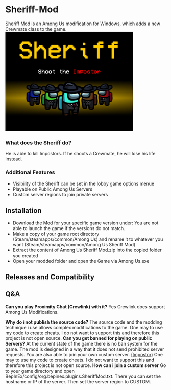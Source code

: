 # Sheriff-Mod
Sheriff Mod is an Among Us modification for Windows, which adds a new Crewmate class to the game.
<img src ="IntroScreen.png" width="400"></img>

<h3>What does the Sheriff do?</h3>
He is able to kill Impostors. If he shoots a Crewmate, he will lose his life instead.
<h3>Additional Features</h3>
<ul>
<li> Visibility of the Sheriff can be set in the lobby game options menue</li>
<li> Playable on Public Among Us Servers</li>
<li> Custom server regions to join private servers</li>
</ul>

<h2> Installation </h2>
<ul>
<li>Download the Mod for your specific game version under:
You are not able to launch the game if the versions do not match.</li>
<li>Make a copy of your game root directory (Steam/steamapps/common/Among Us) and rename it to whatever you want (Steam/steamapps/common/Among Us Sheriff Mod) </li>
<li>Extract the content of Among Us Sheriff Mod.zip into the copied folder you created</li>
<li>Open your modded folder and open the Game via Among Us.exe</li>
</ul>
 
<h2>Releases and Compatibility</h2>
 
 
 
 
 
<h2>Q&A</h2>
 
<b>Can you play Proximity Chat (Crewlink) with it?</b>
Yes Crewlink does support Among Us Modifications.
 
<b>Why do i not publish the source code?</b>
The source code and the modding technique i use allows complex modifications to the game.
One may to use my code to create cheats. I do not want to support this and therefore this project is not open source.
<b>Can you get banned for playing on public Servers?</b>
At the current state of the game there is no ban system for the game. The mod is designed in a way that it does not send prohibited server requests.
You are also able to join your own custom server. <a href="https://github.com/Impostor/Impostor">(Impostor)</a>
One may to use my code to create cheats. I do not want to support this and therefore this project is not open source.
<b>How can i join a custom server</b>
Go to your game directory and open BepInEx/config/org.bepinex.plugins.SheriffMod.txt. There you can set the hostname or IP of the server. Then set the server region to CUSTOM.

  
